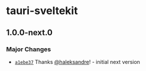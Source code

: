 # tauri-sveltekit

## 1.0.0-next.0

### Major Changes

- [`a1ebe37`](https://github.com/haleksandre/tauri-sveltekit/commit/a1ebe37a1e261d4c94a546e3bcf5ab75b618d38a) Thanks [@haleksandre](https://github.com/haleksandre)! - initial next version
